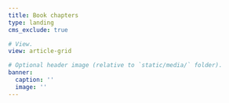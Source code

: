 ```yaml
---
title: Book chapters
type: landing
cms_exclude: true

# View.
view: article-grid

# Optional header image (relative to `static/media/` folder).
banner:
  caption: ''
  image: ''
---
```


